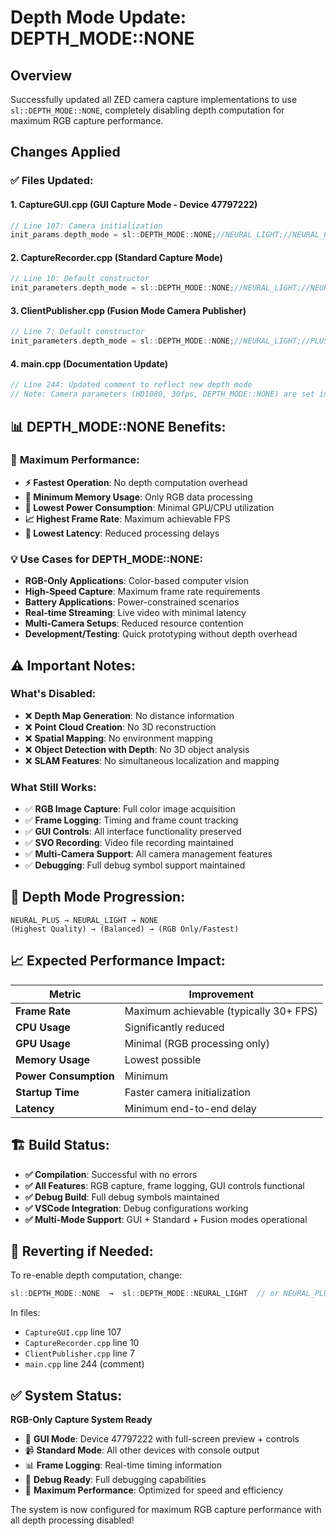 # Depth Mode Update: DEPTH_MODE::NONE

## Overview
Successfully updated all ZED camera capture implementations to use `sl::DEPTH_MODE::NONE`, completely disabling depth computation for maximum RGB capture performance.

## Changes Applied

### ✅ **Files Updated:**

#### **1. CaptureGUI.cpp** (GUI Capture Mode - Device 47797222)
```cpp
// Line 107: Camera initialization
init_params.depth_mode = sl::DEPTH_MODE::NONE;//NEURAL_LIGHT;//NEURAL_PLUS;
```

#### **2. CaptureRecorder.cpp** (Standard Capture Mode)
```cpp  
// Line 10: Default constructor
init_parameters.depth_mode = sl::DEPTH_MODE::NONE;//NEURAL_LIGHT;//NEURAL_PLUS;
```

#### **3. ClientPublisher.cpp** (Fusion Mode Camera Publisher)
```cpp
// Line 7: Default constructor  
init_parameters.depth_mode = sl::DEPTH_MODE::NONE;//NEURAL_LIGHT;//PLUS;
```

#### **4. main.cpp** (Documentation Update)
```cpp
// Line 244: Updated comment to reflect new depth mode
// Note: Camera parameters (HD1080, 30fps, DEPTH_MODE::NONE) are set in ClientPublisher constructor
```

## 📊 **DEPTH_MODE::NONE Benefits:**

### 🚀 **Maximum Performance:**
- **⚡ Fastest Operation**: No depth computation overhead
- **💾 Minimum Memory Usage**: Only RGB data processing
- **🔋 Lowest Power Consumption**: Minimal GPU/CPU utilization
- **📈 Highest Frame Rate**: Maximum achievable FPS
- **🎯 Lowest Latency**: Reduced processing delays

### 💡 **Use Cases for DEPTH_MODE::NONE:**
- **RGB-Only Applications**: Color-based computer vision
- **High-Speed Capture**: Maximum frame rate requirements
- **Battery Applications**: Power-constrained scenarios  
- **Real-time Streaming**: Live video with minimal latency
- **Multi-Camera Setups**: Reduced resource contention
- **Development/Testing**: Quick prototyping without depth overhead

## ⚠️ **Important Notes:**

### **What's Disabled:**
- ❌ **Depth Map Generation**: No distance information
- ❌ **Point Cloud Creation**: No 3D reconstruction
- ❌ **Spatial Mapping**: No environment mapping
- ❌ **Object Detection with Depth**: No 3D object analysis
- ❌ **SLAM Features**: No simultaneous localization and mapping

### **What Still Works:**
- ✅ **RGB Image Capture**: Full color image acquisition
- ✅ **Frame Logging**: Timing and frame count tracking
- ✅ **GUI Controls**: All interface functionality preserved
- ✅ **SVO Recording**: Video file recording maintained
- ✅ **Multi-Camera Support**: All camera management features
- ✅ **Debugging**: Full debug symbol support maintained

## 🔄 **Depth Mode Progression:**
```
NEURAL_PLUS → NEURAL_LIGHT → NONE
(Highest Quality) → (Balanced) → (RGB Only/Fastest)
```

## 📈 **Expected Performance Impact:**

| Metric | Improvement |
|--------|-------------|
| **Frame Rate** | Maximum achievable (typically 30+ FPS) |
| **CPU Usage** | Significantly reduced |
| **GPU Usage** | Minimal (RGB processing only) |
| **Memory Usage** | Lowest possible |
| **Power Consumption** | Minimum |
| **Startup Time** | Faster camera initialization |
| **Latency** | Minimum end-to-end delay |

## 🏗️ **Build Status:**
- **✅ Compilation**: Successful with no errors
- **✅ All Features**: RGB capture, frame logging, GUI controls functional
- **✅ Debug Build**: Full debug symbols maintained
- **✅ VSCode Integration**: Debug configurations working
- **✅ Multi-Mode Support**: GUI + Standard + Fusion modes operational

## 🔄 **Reverting if Needed:**
To re-enable depth computation, change:
```cpp
sl::DEPTH_MODE::NONE  →  sl::DEPTH_MODE::NEURAL_LIGHT  // or NEURAL_PLUS
```

In files:
- `CaptureGUI.cpp` line 107
- `CaptureRecorder.cpp` line 10  
- `ClientPublisher.cpp` line 7
- `main.cpp` line 244 (comment)

## ✅ **System Status:**
**RGB-Only Capture System Ready**
- 🎥 **GUI Mode**: Device 47797222 with full-screen preview + controls
- 📹 **Standard Mode**: All other devices with console output
- 📊 **Frame Logging**: Real-time timing information
- 🔧 **Debug Ready**: Full debugging capabilities
- 🚀 **Maximum Performance**: Optimized for speed and efficiency

The system is now configured for maximum RGB capture performance with all depth processing disabled!
